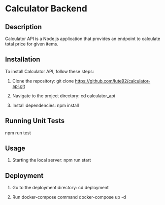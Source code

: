 # Calculator Backend

## Description
Calculator API is a Node.js application that provides an endpoint to calculate total price for given items. 

## Installation
To install Calculator API, follow these steps:

1. Clone the repository:
git clone https://github.com/lute92/calculator-api.git

2. Navigate to the project directory:
cd calculator_api

3. Install dependencies:
npm install

## Running Unit Tests
npm run test

## Usage
1. Starting the local server:
npm run start

## Deployment
1. Go to the deployment directory:
cd deployment

2. Run docker-compose command
docker-compose up -d
